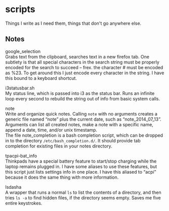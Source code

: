 scripts
=======

Things I write as I need them, things that don't go anywhere else.

Notes
-----
google_selection  
Grabs text from the clipboard, searches text in a new firefox tab. One subtlety is that all special characters in the search string must be properly encoded for the search to succeed – frex. the character # must be encoded as %23. To get around this I just encode every character in the string. I have this bound to  a keyboard shortcut.

i3statusbar.sh  
My status line, which is passed into i3 as the status bar. Runs an infinite loop every second to rebuild the string out of info from basic system calls. 
	
note  
Write and organize quick notes. Calling `note` with no arguments creates a generic file named “note” plus the current date, such as “note_2014_07_13”. Arguments can list all created notes, make a note with a specific name, append a date, time, and/or unix timestamp.  
The file note_completion is a bash completion script, which can be dropped in to the directory `/etc/bash_completion.d/`. It should provide tab completion for existing files in your notes directory.


tpacpi-bat_info  
Thinkpads have a special battery feature to start/stop charging while the laptop remains plugged in. I have some aliases to use these features, but this script just lists settings info in one place. I have this aliased to “acpi” because it does the same thing with more information.

lsdasha  
A wrapper that runs a normal `ls` to list the contents of a directory, and then tries `ls -a` to find hidden files, if the directory seems empty. Saves me five entire keystrokes. 
